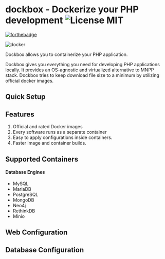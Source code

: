 # dockbox - Dockerize your PHP development  ![License MIT](https://img.shields.io/badge/license-MIT-blue.svg?style=flat)

[![forthebadge](http://forthebadge.com/images/badges/built-by-developers.svg)](http://www.mobilesnapp.com)

![docker](https://s3-us-west-2.amazonaws.com/svgporn.com/logos/docker.svg)

Dockbox allows you to containerize your PHP application. 

Dockbox gives you everything you need for developing PHP applications locally. It provides an OS-agnostic and virtualized alternative to MNPP stack. Dockbox tries to keep download file size to a minimum by utilizing official docker images.

## Quick Setup



## Features

1. Official and rated Docker images
2. Every software runs as a separate container
3. Easy to apply configurations inside containers.
4. Faster image and container builds.


## Supported Containers

#### Database Engines
- MySQL
- MariaDB
- PostgreSQL
- MongoDB
- Neo4j
- RethinkDB
- Minio




## Web Configuration

## Database Configuration

